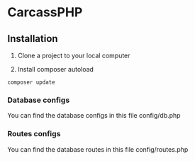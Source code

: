 # CarcassPHP

## Installation

1. Clone a project to your local computer

2. Install composer autoload

~~~
composer update
~~~

### Database configs
You can find the database configs in this file config/db.php

### Routes configs
You can find the database routes in this file config/routes.php
